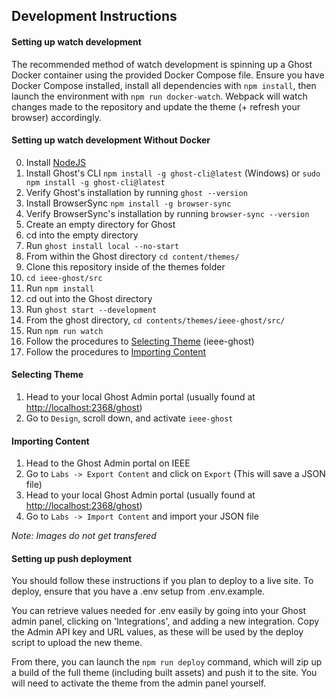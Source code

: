 ## Development Instructions

#### Setting up watch development
The recommended method of watch development is spinning up a Ghost Docker container
using the provided Docker Compose file. Ensure you have Docker Compose installed,
install all dependencies with `npm install`, then launch the environment with 
`npm run docker-watch`. Webpack will watch changes made to the repository and
update the theme (+ refresh your browser) accordingly.

#### Setting up watch development **Without Docker**
0. Install [NodeJS](https://nodejs.org/en/download/)
1. Install Ghost's CLI `npm install -g ghost-cli@latest` (Windows) or `sudo npm install -g ghost-cli@latest`
2. Verify Ghost's installation by running `ghost --version`
3. Install BrowserSync `npm install -g browser-sync`
4. Verify BrowserSync's installation by running `browser-sync --version`
5. Create an empty directory for Ghost
6. cd into the empty directory
7. Run `ghost install local --no-start`
8. From within the Ghost directory `cd content/themes/`
9. Clone this repository inside of the themes folder
10. `cd ieee-ghost/src`
11. Run `npm install`
12. cd out into the Ghost directory
13. Run `ghost start --development`
14. From the ghost directory, `cd contents/themes/ieee-ghost/src/`
15. Run `npm run watch`
16. Follow the procedures to [Selecting Theme](#selecting-theme) (ieee-ghost)
17. Follow the procedures to [Importing Content](#importing-content)

#### Selecting Theme
1. Head to your local Ghost Admin portal (usually found at [http://localhost:2368/ghost](http://localhost:2368/ghost))
2. Go to `Design`, scroll down, and activate `ieee-ghost`

#### Importing Content
1. Head to the Ghost Admin portal on IEEE
2. Go to `Labs -> Export Content` and click on `Export` (This will save a JSON file)
3. Head to your local Ghost Admin portal (usually found at [http://localhost:2368/ghost](http://localhost:2368/ghost))
4. Go to `Labs -> Import Content` and import your JSON file

*Note: Images do not get transfered*

#### Setting up push deployment
You should follow these instructions if you plan to deploy to a live site.
To deploy, ensure that you have a .env setup from .env.example.

You can retrieve values needed for .env easily by going into your Ghost admin panel,
clicking on 'Integrations', and adding a new integration. Copy the Admin API key
and URL values, as these will be used by the deploy script to upload the new theme.

From there, you can launch the `npm run deploy` command, which will zip up a build
of the full theme (including built assets) and push it to the site. You will need to 
activate the theme from the admin panel yourself.
